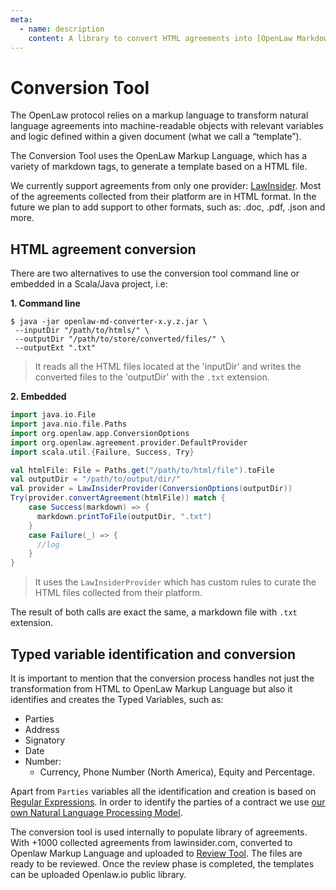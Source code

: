 ```yaml
---
meta:
  - name: description
    content: A library to convert HTML agreements into [OpenLaw Markdown format](https://docs.openlaw.io/markdown/index.html), based on [Scala HTML-to-Markdown project](https://github.com/tkqubo/scala-html-to-markdown).
---
```


# Conversion Tool

The OpenLaw protocol relies on a markup language to transform natural language agreements into machine-readable objects
with relevant variables and logic defined within a given document (what we call a “template”).

The Conversion Tool uses the OpenLaw Markup Language, which has a variety of markdown tags, to generate a template based on a HTML file.

We currently support agreements from only one provider: [LawInsider](https://www.lawinsider.com/). Most of the agreements collected from their platform
are in HTML format. In the future we plan to add support to other formats, such as: .doc, .pdf, .json and more.

## HTML agreement conversion

There are two alternatives to use the conversion tool command line or embedded in a Scala/Java project, i.e:

**1. Command line**

```
$ java -jar openlaw-md-converter-x.y.z.jar \
 --inputDir "/path/to/htmls/" \
 --outputDir "/path/to/store/converted/files/" \
 --outputExt ".txt"
```

> It reads all the HTML files located at the 'inputDir' and writes the converted files to the 'outputDir' with the `.txt` extension.

**2. Embedded**

```scala
import java.io.File
import java.nio.file.Paths
import org.openlaw.app.ConversionOptions
import org.openlaw.agreement.provider.DefaultProvider
import scala.util.{Failure, Success, Try}

val htmlFile: File = Paths.get("/path/to/html/file").toFile
val outputDir = "/path/to/output/dir/"
val provider = LawInsiderProvider(ConversionOptions(outputDir))
Try(provider.convertAgreement(htmlFile)) match {
    case Success(markdown) => {
      markdown.printToFile(outputDir, ".txt")
    }
    case Failure(_) => {
      //log
    }
}
```

> It uses the `LawInsiderProvider` which has custom rules to curate the HTML files collected from their platform.

The result of both calls are exact the same, a markdown file with `.txt` extension.

## Typed variable identification and conversion

It is important to mention that the conversion process handles not just the transformation
from HTML to OpenLaw Markup Language but also it identifies and creates the Typed Variables, such as:

- Parties
- Address
- Signatory
- Date
- Number:
  - Currency, Phone Number (North America), Equity and Percentage.

Apart from `Parties` variables all the identification and creation is based on [Regular Expressions](#https://en.wikipedia.org/wiki/Regular_expression).
In order to identify the parties of a contract we use [our own Natural Language Processing Model](../natural-language-processing/#openlaw-natural-language-processing-model).

The conversion tool is used internally to populate library of agreements.
With +1000 collected agreements from lawinsider.com, converted to Openlaw Markup Language and uploaded to [Review Tool](../review-tool/#review-tool).
The files are ready to be reviewed. Once the review phase is completed, the templates can be uploaded Openlaw.io public library.
